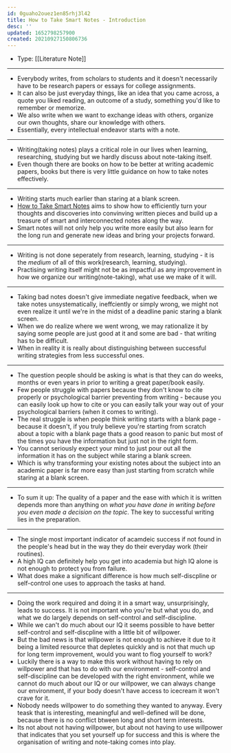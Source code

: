 ```yaml
---
id: 0guaho2ouez1en85rhj3l42
title: How to Take Smart Notes - Introduction
desc: ''
updated: 1652798257900
created: 20210927150806736
---
```


- Type: [[Literature Note]]

---

- Everybody writes, from scholars to students and it doesn't necessarily have to be research papers or essays for college assignments.
- It can also be just everyday things, like an idea that you came across, a quote you liked reading, an outcome of a study, something you'd like to remember or memorize.
- We also write when we want to exchange ideas with others, organize our own thoughts, share our knowledge with others.
- Essentially, every intellectual endeavor starts with a note.

---

- Writing(taking notes) plays a critical role in our lives when learning, researching, studying but we hardly discuss about note-taking itself.
- Even though there are books on how to be better at writing academic papers, books but there is very little guidance on how to take notes effectively.

---

- Writing starts much earlier than staring at a blank screen.
- [How to Take Smart Notes](#How%20to%20Take%20Smart%20Notes) aims to show how to efficiently turn your thoughts and discoveries into convinving written pieces and build up a treasure of smart and interconnected notes along the way.
- Smart notes will not only help you write more easily but also learn for the long run and generate new ideas and bring your projects forward.

---

- Writing is not done seperately from research, learning, studying - it is the _medium_ of all of this work(research, learning, studying).
- Practising writing itself might not be as impactful as any improvement in how we organize our writing(note-taking), what use we make of it will.

---

- Taking bad notes doesn't give immediate negative feedback, when we take notes unsystematically, ineffciently or simply wrong, we might not even realize it until we're in the midst of a deadline panic staring a blank screen.
- When we do realize where we went wrong, we may rationalize it by saying some people are just good at it and some are bad - that writing has to be difficult.
- When in reality it is really about distinguishing between successful writing strategies from less successful ones.

---

- The question people should be asking is what is that they can do weeks, months or even years in prior to writing a great paper/book easily.
- Few people struggle with papers because they don't know to cite properly or psychological barrier preventing from writing - because you can easily look up how to cite or you can easily talk your way out of your psychological barriers (when it comes to writing).
- The real struggle is when people think writing starts with a blank page - because it doesn't, if you truly believe you're starting from scratch about a topic with a blank page thats a good reason to panic but most of the times you have the information but just not in the right form.
- You cannot seriously expect your mind to just pour out all the information it has on the subject while staring a blank screen.
- Which is why transforming your existing notes about the subject into an academic paper is far more easy than just starting from scratch while staring at a blank screen.

---

- To sum it up: The quality of a paper and the ease with which it is written depends more than anything on _what you have done in writing before you even made a decision on the topic_. The key to successful writing lies in the preparation.

---

- The single most important indicator of acamdeic success if not found in the people's head but in the way they do their everyday work (their routines).
- A high IQ can definitely help you get into academia but high IQ alone is not enough to protect you from failure.
- What does make a significant difference is how much self-discpline or self-control one uses to approach the tasks at hand.

---

- Doing the work required and doing it in a smart way, unsurprisingly, leads to success. It is not important who you're but what you do, and what we do largely depends on self-control and self-discipline.
- While we can't do much about our IQ it seems possible to have better self-control and self-discpline with a little bit of willpower.
- But the bad news is that willpower is not enough to achieve it due to it being a limited resource that depletes quickly and is not that much up for long term improvement, would you want to flog yourself to work?
- Luckily there is a way to make this work without having to rely on willpower and that has to do with our environment - self-control and self-discipline can be developed with the right environment, while we cannot do much about our IQ or our willpower, we can always change our environment, if your body doesn't have access to icecream it won't crave for it.
- Nobody needs willpower to do something they wanted to anyway. Every teask that is interesting, meaningful and well-defined will be done, because there is no conflict btween long and short term interests.
- Its not about not having willpower, but about not having to use willpower that indicates that you set yourself up for success and this is where the organisation of writing and note-taking comes into play.
